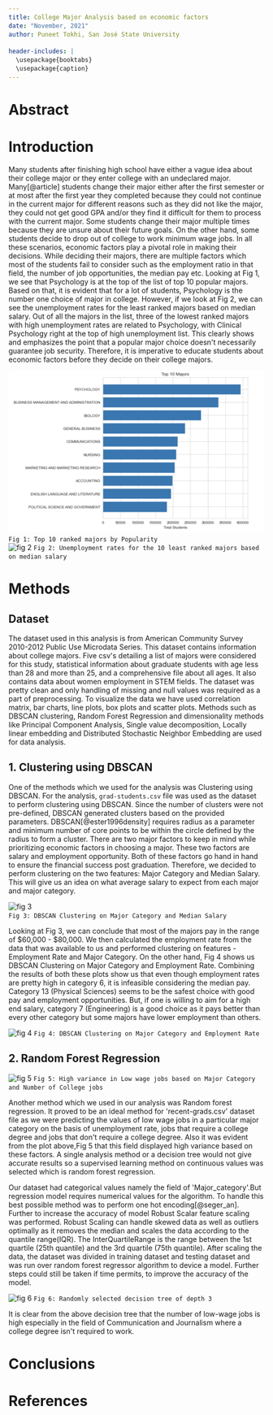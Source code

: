 ```yaml
---
title: College Major Analysis based on economic factors
date: "November, 2021"
author: Puneet Tokhi, San José State University

header-includes: |
  \usepackage{booktabs}
  \usepackage{caption} 
---
```


# Abstract

# Introduction
Many students after finishing high school have either a vague idea about their college major or they enter college with an undeclared major. Many[@article] students change their major either after the first semester or at most after the first year they completed because they could not continue in the current major for different reasons such as they did not like the major, they could not get good GPA and/or they find it difficult for them to process with the current major. Some students change their major multiple times because they are unsure about their future goals. On the other hand, some students decide to drop out of college to work minimum wage jobs. In all these scenarios, economic factors play a pivotal role in making their decisions. While deciding their majors, there are multiple factors which most of the students fail to consider such as the employment ratio in that field, the number of job opportunities, the median pay etc. Looking at Fig 1, we see that Psychology is at the top of the list of top 10 popular majors. Based on that, it is evident that for a lot of students, Psychology is the number one choice of major in college. However, if we look at Fig 2, we can see the unemployment rates for the least ranked majors based on median salary. Out of all the majors in the list, three of the lowest ranked majors with high unemployment rates are related to Psychology, with Clinical Psychology right at the top of high unemployment list. This clearly shows and emphasizes the point that a popular major choice doesn't necessarily guarantee job security. Therefore, it is imperative to educate students about economic factors before they decide on their college majors.

![fig 1](images/Fig-1.png)            
```Fig 1: Top 10 ranked majors by Popularity```				            
![fig 2](images/Fig-2.png) 
```Fig 2: Unemployment rates for the 10 least ranked majors based on median salary```

# Methods
## Dataset
The dataset used in this analysis is from American Community Survey 2010-2012 Public Use Microdata Series. This dataset contains information about college majors. Five csv's detailing a list of majors were considered for this study, statistical information about graduate students with age less than 28 and more than 25, and a comprehensive file about all ages. It also contains data about women employment in STEM fields. The dataset was pretty clean and only handling of missing and null values was required as a part of preprocessing. To visualize the data we have used correlation matrix, bar charts, line plots, box plots and scatter plots. Methods such as DBSCAN clustering, Random Forest Regression and dimensionality methods like Principal Component Analysis, Single value decomposition, Locally linear embedding and Distributed Stochastic Neighbor Embedding are used for data analysis. 

## 1. Clustering using DBSCAN
One of the methods which we used for the analysis was Clustering using DBSCAN. For the analysis, `grad-students.csv` file was used as the dataset to perform clustering using DBSCAN. Since the number of clusters were not pre-defined, DBSCAN generated clusters based on the provided parameters. DBSCAN[@ester1996density] requires radius as a parameter and minimum number of core points to be within the circle defined by the radius to form a cluster. There are two major factors to keep in mind while prioritizing economic factors in choosing a major. These two factors are salary and employment opportunity. Both of these factors go hand in hand to ensure the financial success post graduation. Therefore, we decided to perform clustering on the two features: Major Category and Median Salary. This will give us an idea on what average salary to expect from each major and major category.

![fig 3](images/Fig3.jpeg)            
```Fig 3: DBSCAN Clustering on Major Category and Median Salary```

Looking at Fig 3, we can conclude that most of the majors pay in the range of $60,000 - $80,000. We then calculated the employment rate from the data that was available to us and performed clustering on features - Employment Rate and Major Category.
On the other hand, Fig 4 shows us DBSCAN Clustering on Major Category and Employment Rate. Combining the results of both these plots show us that even though employment rates are pretty high in category 6, it is infeasible considering the median pay. Category 13 (Physical Sciences) seems to be the safest choice with good pay and employment opportunities. But, if one is willing to aim for a high end salary, category 7 (Engineering) is a good choice as it pays better than every other category but some majors have lower employment than others.

![fig 4](images/Fig4.jpeg) 
```Fig 4: DBSCAN Clustering on Major Category and Employment Rate```

## 2. Random Forest Regression

![fig 5](images/Fig5.png)
```Fig 5: High variance in Low wage jobs based on Major Category and Number of College jobs```

Another method which we used in our analysis was Random forest regression. It proved to be an ideal method for 'recent-grads.csv' dataset file as we were predicting the values of low wage jobs in a particular major category on the basis of unemployment rate, jobs that require a college degree and jobs that don't require a college degree. Also it was evident from the plot above,Fig 5 that this field displayed high variance based on these factors. A single analysis method or a decision tree would not give accurate results so a supervised learning method on continuous values was selected which is random forest regression.

Our dataset had categorical values namely the field of 'Major_category'.But regression model requires numerical values for the algorithm. To handle this best possible method was to perform one hot encoding[@seger_an]. Further to increase the accuracy of model Robust Scalar feature scaling was performed. Robust Scaling can handle skewed data as well as outliers optimally as it removes the median and scales the data according to the quantile range(IQR). The InterQuartileRange is the range between the 1st quartile (25th quantile) and the 3rd quartile (75th quantile). After scaling the data, the dataset was divided in training dataset and testing dataset and was run over random forest regressor algorithm to device a model. Further steps could still be taken if time permits, to improve the accuracy of the model. 

![fig 6](images/Fig6.png)
```Fig 6: Randomly selected decision tree of depth 3```

It is clear from the above decision tree that the number of low-wage jobs is high especially in the field of Communication and Journalism where a college degree isn't required to work.

# Conclusions


# References
